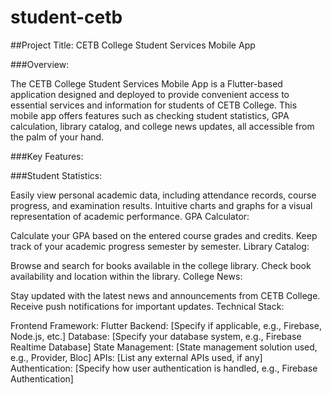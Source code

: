 # student-cetb

##Project Title: CETB College Student Services Mobile App

###Overview:

The CETB College Student Services Mobile App is a Flutter-based application designed and deployed to provide convenient access to essential services and information for students of CETB College. This mobile app offers features such as checking student statistics, GPA calculation, library catalog, and college news updates, all accessible from the palm of your hand.

###Key Features:

###Student Statistics:

Easily view personal academic data, including attendance records, course progress, and examination results.
Intuitive charts and graphs for a visual representation of academic performance.
GPA Calculator:

Calculate your GPA based on the entered course grades and credits.
Keep track of your academic progress semester by semester.
Library Catalog:

Browse and search for books available in the college library.
Check book availability and location within the library.
College News:

Stay updated with the latest news and announcements from CETB College.
Receive push notifications for important updates.
Technical Stack:

Frontend Framework: Flutter
Backend: [Specify if applicable, e.g., Firebase, Node.js, etc.]
Database: [Specify your database system, e.g., Firebase Realtime Database]
State Management: [State management solution used, e.g., Provider, Bloc]
APIs: [List any external APIs used, if any]
Authentication: [Specify how user authentication is handled, e.g., Firebase Authentication]
